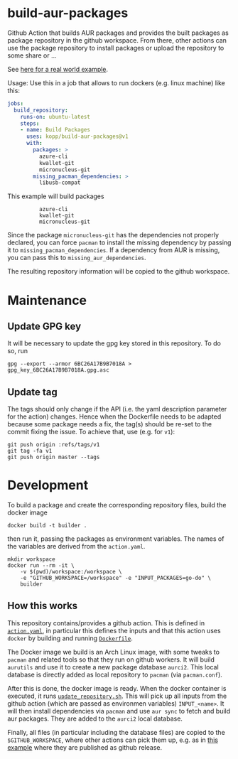 # build-aur-packages

Github Action that builds AUR packages and provides the built packages as
package repository in the github workspace.
From there, other actions can use the package repository to install packages or
upload the repository to some share or ...

See
[here for a real world example](https://github.com/kopp/aurci2).

Usage:
Use this in a job that allows to run dockers (e.g. linux machine) like this:

```yaml
jobs:
  build_repository:
    runs-on: ubuntu-latest
    steps:
    - name: Build Packages
      uses: kopp/build-aur-packages@v1
      with:
        packages: >
          azure-cli
          kwallet-git
          micronucleus-git
        missing_pacman_dependencies: >
          libusb-compat
```

This example will build packages

```
          azure-cli
          kwallet-git
          micronucleus-git
```

Since the package `micronucleus-git` has the dependencies not properly
declared, you can force `pacman` to install the missing dependency by passing
it to `missing_pacman_dependencies`.
If a dependency from AUR is missing, you can pass this to
`missing_aur_dependencies`.

The resulting repository information will be copied to the github workspace.


# Maintenance

## Update GPG key

It will be necessary to update the gpg key stored in this repository.
To do so, run

    gpg --export --armor 6BC26A17B9B7018A > gpg_key_6BC26A17B9B7018A.gpg.asc


## Update tag

The tags should only change if the API (i.e. the yaml description parameter for
the action) changes.
Hence when the Dockerfile needs to be adapted because some package needs a fix,
the tag(s) should be re-set to the commit fixing the issue.
To achieve that, use (e.g. for `v1`):

    git push origin :refs/tags/v1
    git tag -fa v1
    git push origin master --tags



# Development

To build a package and create the corresponding repository files, build the docker image

    docker build -t builder .

then run it, passing the packages as environment variables.
The names of the variables are derived from the `action.yaml`.

    mkdir workspace
    docker run --rm -it \
        -v $(pwd)/workspace:/workspace \
        -e "GITHUB_WORKSPACE=/workspace" -e "INPUT_PACKAGES=go-do" \
        builder


## How this works

This repository contains/provides a github action.
This is defined in [`action.yaml`](./action.yaml), in particular this defines the inputs
and that this action uses `docker` by building and running [`Dockerfile`](./Dockerfile).

The Docker image we build is an Arch Linux image, with some tweaks to `pacman`
and related tools so that they run on github workers.
It will build `aurutils` and use it to create a new package database `aurci2`.
This local database is directly added as local repository to `pacman` (via `pacman.conf`).

After this is done, the docker image is ready.
When the docker container is executed, it runs [`update_repository.sh`](./update_repository.sh).
This will pick up all inputs from the github action (which are passed as environmen variables)
`INPUT_<name>`.
It will then install dependencies via `pacman` and use `aur sync` to fetch and build aur
packages.
They are added to the `aurci2` local database.

Finally, all files (in particular including the database files) are copied to the
`$GITHUB_WORKSPACE`, where other actions can pick them up, e.g. as in
[this example](https://github.com/kopp/aurci2/blob/master/.github/workflows/build_repository.yaml)
where they are published as github release.
